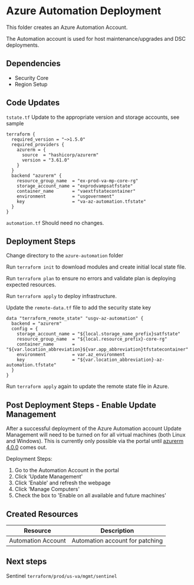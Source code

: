# Azure Automation Deployment

This folder creates an Azure Automation Account.

The Automation account is used for host maintenance/upgrades and DSC deployments.

## Dependencies

- Security Core
- Region Setup

## Code Updates

`tstate.tf` Update to the appropriate version and storage accounts, see sample

``` hcl
terraform {
  required_version = "~>1.5.0"
  required_providers {
    azurerm = {
      source  = "hashicorp/azurerm"
      version = "3.61.0"
    }
  }
  backend "azurerm" {
    resource_group_name  = "ex-prod-va-mp-core-rg"
    storage_account_name = "exprodvampsatfstate"
    container_name       = "vaextfstatecontainer"
    environment          = "usgovernment"
    key                  = "va-az-automation.tfstate"
  }
}
```

`automation.tf`
Should need no changes.

## Deployment Steps

Change directory to the `azure-automation` folder

Run `terraform init` to download modules and create initial local state file.

Run `terraform plan` to ensure no errors and validate plan is deploying expected resources.

Run `terraform apply` to deploy infrastructure.

Update the `remote-data.tf` file to add the security state key

``` hcl
data "terraform_remote_state" "usgv-az-automation" {
  backend = "azurerm"
  config = {
    storage_account_name = "${local.storage_name_prefix}satfstate"
    resource_group_name  = "${local.resource_prefix}-core-rg"
    container_name       = "${var.location_abbreviation}${var.app_abbreviation}tfstatecontainer"
    environment          = var.az_environment
    key                  = "${var.location_abbreviation}-az-automation.tfstate"
  }
}
```

Run `terraform apply` again to update the remote state file in Azure.

## Post Deployment Steps - Enable Update Management

After a successful deployment of the Azure Automation account Update Management will need to be turned on for all virtual machines (both Linux and Windows).  This is currently only possible via the portal until [azurerm 4.0.0](https://github.com/hashicorp/terraform-provider-azurerm/issues/2812) comes out.

Deployment Steps:

1. Go to the Automation Account in the portal
2. Click 'Update Management'
3. Click 'Enable' and refresh the webpage 
4. Click 'Manage Computers'
5. Check the box to 'Enable on all available and future machines'

## Created Resources

| Resource | Description |
|------|-------------|
| Automation Account | Automation account for patching |

## Next steps

Sentinel `terraform/prod/us-va/mgmt/sentinel`
